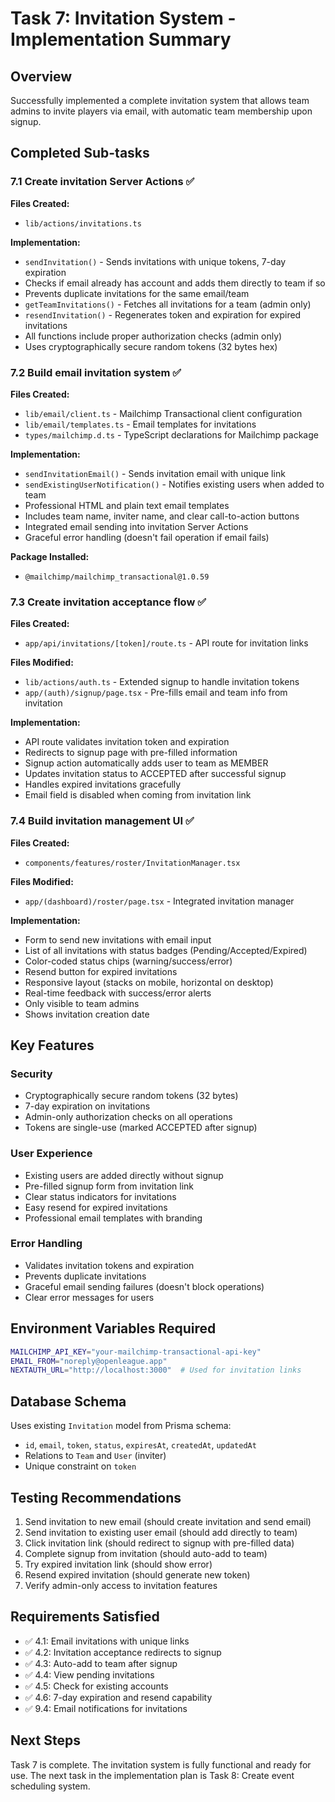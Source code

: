 # Task 7: Invitation System - Implementation Summary

## Overview
Successfully implemented a complete invitation system that allows team admins to invite players via email, with automatic team membership upon signup.

## Completed Sub-tasks

### 7.1 Create invitation Server Actions ✅
**Files Created:**
- `lib/actions/invitations.ts`

**Implementation:**
- `sendInvitation()` - Sends invitations with unique tokens, 7-day expiration
- Checks if email already has account and adds them directly to team if so
- Prevents duplicate invitations for the same email/team
- `getTeamInvitations()` - Fetches all invitations for a team (admin only)
- `resendInvitation()` - Regenerates token and expiration for expired invitations
- All functions include proper authorization checks (admin only)
- Uses cryptographically secure random tokens (32 bytes hex)

### 7.2 Build email invitation system ✅
**Files Created:**
- `lib/email/client.ts` - Mailchimp Transactional client configuration
- `lib/email/templates.ts` - Email templates for invitations
- `types/mailchimp.d.ts` - TypeScript declarations for Mailchimp package

**Implementation:**
- `sendInvitationEmail()` - Sends invitation email with unique link
- `sendExistingUserNotification()` - Notifies existing users when added to team
- Professional HTML and plain text email templates
- Includes team name, inviter name, and clear call-to-action buttons
- Integrated email sending into invitation Server Actions
- Graceful error handling (doesn't fail operation if email fails)

**Package Installed:**
- `@mailchimp/mailchimp_transactional@1.0.59`

### 7.3 Create invitation acceptance flow ✅
**Files Created:**
- `app/api/invitations/[token]/route.ts` - API route for invitation links

**Files Modified:**
- `lib/actions/auth.ts` - Extended signup to handle invitation tokens
- `app/(auth)/signup/page.tsx` - Pre-fills email and team info from invitation

**Implementation:**
- API route validates invitation token and expiration
- Redirects to signup page with pre-filled information
- Signup action automatically adds user to team as MEMBER
- Updates invitation status to ACCEPTED after successful signup
- Handles expired invitations gracefully
- Email field is disabled when coming from invitation link

### 7.4 Build invitation management UI ✅
**Files Created:**
- `components/features/roster/InvitationManager.tsx`

**Files Modified:**
- `app/(dashboard)/roster/page.tsx` - Integrated invitation manager

**Implementation:**
- Form to send new invitations with email input
- List of all invitations with status badges (Pending/Accepted/Expired)
- Color-coded status chips (warning/success/error)
- Resend button for expired invitations
- Responsive layout (stacks on mobile, horizontal on desktop)
- Real-time feedback with success/error alerts
- Only visible to team admins
- Shows invitation creation date

## Key Features

### Security
- Cryptographically secure random tokens (32 bytes)
- 7-day expiration on invitations
- Admin-only authorization checks on all operations
- Tokens are single-use (marked ACCEPTED after signup)

### User Experience
- Existing users are added directly without signup
- Pre-filled signup form from invitation link
- Clear status indicators for invitations
- Easy resend for expired invitations
- Professional email templates with branding

### Error Handling
- Validates invitation tokens and expiration
- Prevents duplicate invitations
- Graceful email sending failures (doesn't block operations)
- Clear error messages for users

## Environment Variables Required
```bash
MAILCHIMP_API_KEY="your-mailchimp-transactional-api-key"
EMAIL_FROM="noreply@openleague.app"
NEXTAUTH_URL="http://localhost:3000"  # Used for invitation links
```

## Database Schema
Uses existing `Invitation` model from Prisma schema:
- `id`, `email`, `token`, `status`, `expiresAt`, `createdAt`, `updatedAt`
- Relations to `Team` and `User` (inviter)
- Unique constraint on `token`

## Testing Recommendations
1. Send invitation to new email (should create invitation and send email)
2. Send invitation to existing user email (should add directly to team)
3. Click invitation link (should redirect to signup with pre-filled data)
4. Complete signup from invitation (should auto-add to team)
5. Try expired invitation link (should show error)
6. Resend expired invitation (should generate new token)
7. Verify admin-only access to invitation features

## Requirements Satisfied
- ✅ 4.1: Email invitations with unique links
- ✅ 4.2: Invitation acceptance redirects to signup
- ✅ 4.3: Auto-add to team after signup
- ✅ 4.4: View pending invitations
- ✅ 4.5: Check for existing accounts
- ✅ 4.6: 7-day expiration and resend capability
- ✅ 9.4: Email notifications for invitations

## Next Steps
Task 7 is complete. The invitation system is fully functional and ready for use. The next task in the implementation plan is Task 8: Create event scheduling system.
